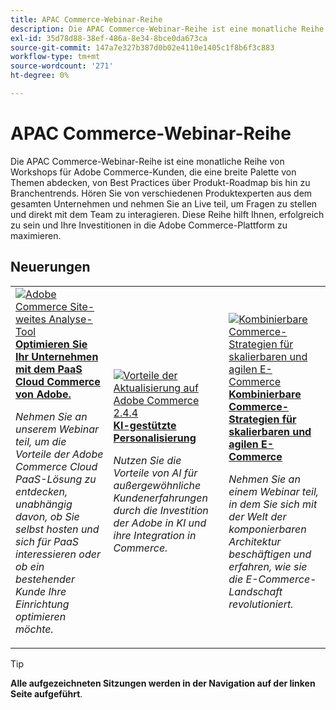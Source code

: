 ```yaml
---
title: APAC Commerce-Webinar-Reihe
description: Die APAC Commerce-Webinar-Reihe ist eine monatliche Reihe von Workshops für Adobe Commerce-Kunden, die eine breite Palette von Themen abdecken, von Best Practices über Produkt-Roadmap bis hin zu Branchentrends.
exl-id: 35d78d88-38ef-486a-8e34-8bce0da673ca
source-git-commit: 147a7e327b387d0b02e4110e1405c1f8b6f3c883
workflow-type: tm+mt
source-wordcount: '271'
ht-degree: 0%

---
```


# APAC Commerce-Webinar-Reihe

Die APAC Commerce-Webinar-Reihe ist eine monatliche Reihe von Workshops für Adobe Commerce-Kunden, die eine breite Palette von Themen abdecken, von Best Practices über Produkt-Roadmap bis hin zu Branchentrends. Hören Sie von verschiedenen Produktexperten aus dem gesamten Unternehmen und nehmen Sie an Live teil, um Fragen zu stellen und direkt mit dem Team zu interagieren. Diese Reihe hilft Ihnen, erfolgreich zu sein und Ihre Investitionen in die Adobe Commerce-Plattform zu maximieren.

## Neuerungen

<table>
<tr>
  <td>
    <a href="https://experienceleague.adobe.com/docs/events/apac-commerce-recordings/2023/adobes-paas-cloud-commerce.html">
      <img alt="Adobe Commerce Site-weites Analyse-Tool" src="https://video.tv.adobe.com/v/3419132?format=jpeg" />
    </a>
     <div>
      <a href="https://experienceleague.adobe.com/docs/events/apac-commerce-recordings/2023/adobes-paas-cloud-commerce.html">
        <strong>Optimieren Sie Ihr Unternehmen mit dem PaaS Cloud Commerce von Adobe.</strong>
      </a>
    </div>
    <p>
    <em>Nehmen Sie an unserem Webinar teil, um die Vorteile der Adobe Commerce Cloud PaaS-Lösung zu entdecken, unabhängig davon, ob Sie selbst hosten und sich für PaaS interessieren oder ob ein bestehender Kunde Ihre Einrichtung optimieren möchte.</em>
    <p>
  </td>
  <td>
    <a href="https://experienceleague.adobe.com/docs/events/apac-commerce-recordings/2023/ai-personalisation.html">
      <img alt="Vorteile der Aktualisierung auf Adobe Commerce 2.4.4" src="https://video.tv.adobe.com/v/3419107?format=jpeg" />
    </a>
     <div>
      <a href="https://experienceleague.adobe.com/docs/events/apac-commerce-recordings/2023/ai-personalisation.html">
        <strong>KI-gestützte Personalisierung</strong>
      </a>
    </div>
    <p>
    <em>Nutzen Sie die Vorteile von AI für außergewöhnliche Kundenerfahrungen durch die Investition der Adobe in KI und ihre Integration in Commerce.</em>
    <p>
  </td>
  <td>
    <a href="https://experienceleague.adobe.com/docs/events/apac-commerce-recordings/2023/composable-commerce.html">
      <img alt="Kombinierbare Commerce-Strategien für skalierbaren und agilen E-Commerce" src="https://video.tv.adobe.com/v/3420655?format=jpeg" />
    </a>
     <div>
      <a href="https://experienceleague.adobe.com/docs/events/apac-commerce-recordings/2023/composable-commerce.html">
        <strong>Kombinierbare Commerce-Strategien für skalierbaren und agilen E-Commerce</strong>
      </a>
    </div>
    <p>
    <em>Nehmen Sie an einem Webinar teil, in dem Sie sich mit der Welt der komponierbaren Architektur beschäftigen und erfahren, wie sie die E-Commerce-Landschaft revolutioniert.</em>
    <p>
  </td>  
</tr>
</table>

>[!TIP]
>
>**Alle aufgezeichneten Sitzungen werden in der Navigation auf der linken Seite aufgeführt**.
